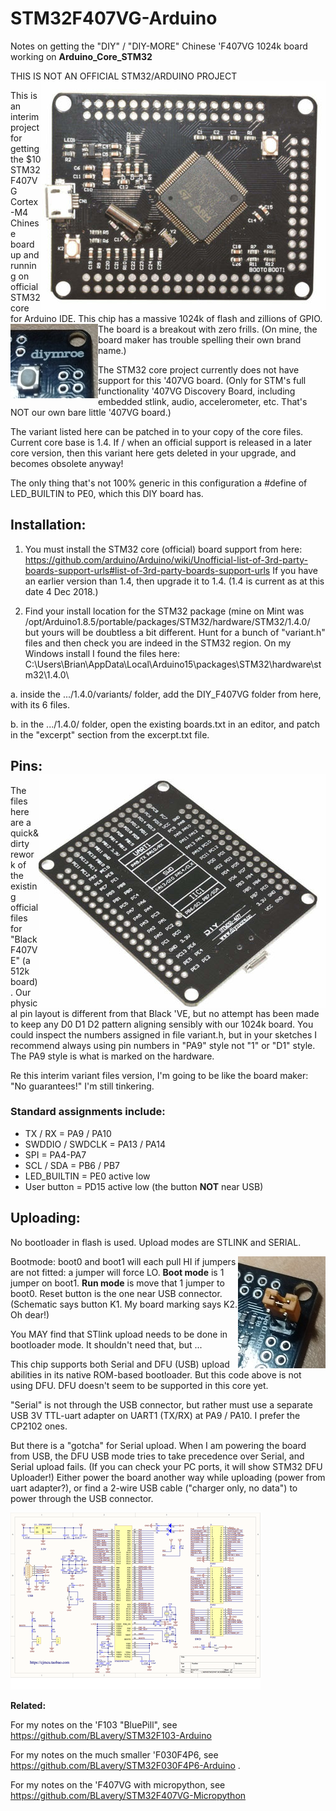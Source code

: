 # STM32F407VG-Arduino
Notes on getting the "DIY" / "DIY-MORE" Chinese 'F407VG 1024k board working on __Arduino_Core_STM32__

THIS IS NOT AN OFFICIAL STM32/ARDUINO PROJECT <img align="right" src="images/ss5.png">

This is an interim project for getting the $10 STM32F407VG Cortex-M4 Chinese board up and running on official STM32 core for Arduino IDE. This chip has a massive 1024k of flash and zillions of GPIO. <img align="left" src="images/j67.jpg">The board is a breakout with zero frills. (On mine, the board maker has trouble spelling their own brand name.)

The STM32 core project currently does not have support for this '407VG board. (Only for STM's full functionality '407VG Discovery Board, including embedded stlink, audio, accelerometer, etc. That's NOT our own bare little '407VG board.) 

The variant listed here can be patched in to your copy of the core files. Current core base is 1.4.  If / when an official support is released in a later core version, then this variant here gets deleted in your upgrade, and becomes obsolete anyway!

The only thing that's not 100% generic in this configuration a #define of LED_BUILTIN to PE0, which this DIY board has.

## Installation:

1. You must install the STM32 core (official) board support from here:
   https://github.com/arduino/Arduino/wiki/Unofficial-list-of-3rd-party-boards-support-urls#list-of-3rd-party-boards-support-urls
   If you have an earlier version than 1.4, then upgrade it to 1.4.  (1.4 is current as at this date 4 Dec 2018.)

2. Find your install location for the STM32 package (mine on Mint was /opt/Arduino1.8.5/portable/packages/STM32/hardware/STM32/1.4.0/
but yours will be doubtless a bit different. Hunt for a bunch of "variant.h" files and then check
you are indeed in the STM32 region. On my Windows install I found the files here:  C:\Users\Brian\AppData\Local\Arduino15\packages\STM32\hardware\stm32\1.4.0\

a. inside the .../1.4.0/variants/ folder, add the DIY_F407VG folder from here, with its 6 files. 

b. in the .../1.4.0/ folder, open the existing boards.txt in an editor, and patch in the "excerpt" section from the excerpt.txt file.

## Pins:<img align="right" src="images/ss7.png">

The files here are a quick&dirty rework of the existing official files for "Black F407VE" (a 512k board). Our physical pin layout is different from that Black 'VE, but no attempt has been made to keep any D0 D1 D2 pattern aligning sensibly with our 1024k board. You could inspect the numbers assigned in file variant.h, but in your sketches I recommend always using pin numbers in "PA9" style not "1" or "D1" style. The PA9 style is what is marked on the hardware.

Re this interim variant files version, I'm going to be like the board maker: "No guarantees!" I'm still tinkering.

### Standard assignments include:
 - TX / RX = PA9 / PA10
 - SWDDIO / SWDCLK = PA13 / PA14
 - SPI = PA4-PA7
 - SCL / SDA = PB6 / PB7
 - LED_BUILTIN = PE0 active low
 - User button = PD15 active low (the button __NOT__ near USB)
 
 ## Uploading:
 
No bootloader in flash is used.  Upload modes are STLINK and SERIAL. 

<img align=right src="images/IMG_20181205_160414789a.jpg">Bootmode: boot0 and boot1 will each pull HI if jumpers are not fitted: a jumper will force LO. __Boot mode__ is 1 jumper on boot1. __Run mode__ is move that 1 jumper to boot0. Reset button is the one near USB connector. (Schematic says button K1. My board marking says K2. Oh dear!)

You MAY find that STlink upload needs to be done in bootloader mode. It shouldn't need that, but ...

This chip supports both Serial and DFU (USB) upload abilities in its native ROM-based bootloader. But this code above is not using DFU. DFU doesn't seem to be supported in this core yet.

"Serial" is not through the USB connector, but rather must use a separate USB 3V TTL-uart adapter on UART1 (TX/RX) at PA9 / PA10. I prefer the CP2102 ones. 

But there is a "gotcha" for Serial upload. When I am powering the board from USB, the DFU USB mode tries to take precedence over Serial, and Serial upload fails. (If you can check your PC ports, it will show STM32 DFU Uploader!) Either power the board another way while uploading (power from uart adapter?), or find a 2-wire USB cable ("charger only, no data") to power through the USB connector.

 [<img  src="images/DIY-More-STM32F407VGT6s.png">](images/DIY-More-STM32F407VGT6.png)
 
 
 
 __Related:__

For my notes on the 'F103 "BluePill", see https://github.com/BLavery/STM32F103-Arduino

For my notes on the much smaller 'F030F4P6, see https://github.com/BLavery/STM32F030F4P6-Arduino .

For my notes on the 'F407VG with micropython, see https://github.com/BLavery/STM32F407VG-Micropython

